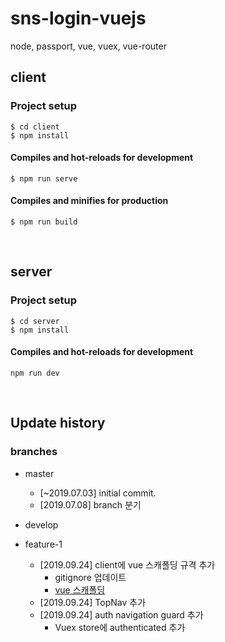 # sns-login-vuejs
node, passport, vue, vuex, vue-router

## client
### Project setup
```
$ cd client
$ npm install
```

#### Compiles and hot-reloads for development
```
$ npm run serve
```

#### Compiles and minifies for production
```
$ npm run build
```

<br>

## server
### Project setup
```
$ cd server
$ npm install
```

#### Compiles and hot-reloads for development
```
npm run dev
```

<br>

## Update history
### branches
- master  
    - [~2019.07.03] initial commit.  
    - [2019.07.08] branch 분기 
    
- develop  
    
- feature-1  
    - [2019.09.24] client에 vue 스캐폴딩 규격 추가
        - gitignore 업데이트
        - [vue 스캐폴딩](https://github.com/KimHyeshin/vue-code-scaffolding)
    - [2019.09.24] TopNav 추가
    - [2019.09.24] auth navigation guard 추가
        - Vuex store에 authenticated 추가
        

